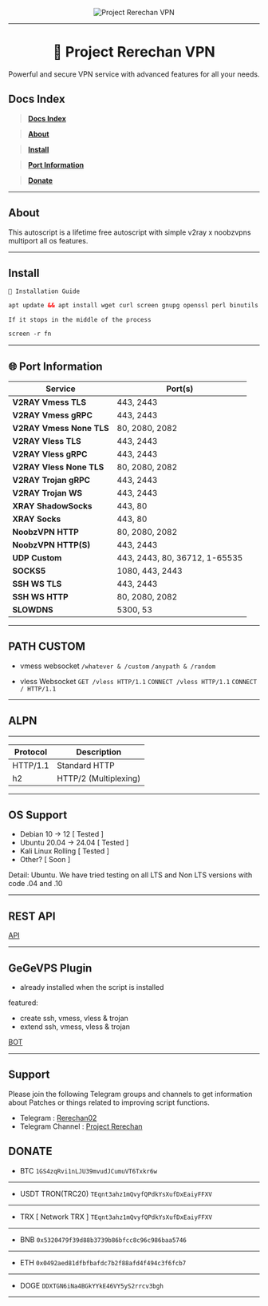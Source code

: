 <p align="center">
  <img src="https://readme-typing-svg.herokuapp.com?color=red&center=true&vCenter=true&lines=Welcome+to+PROJECT+RERECHAN+[VPN]" alt="Project Rerechan VPN">
</p>

---

<h1 align="center">📡 Project Rerechan VPN</h1>
<p align="center">
  Powerful and secure VPN service with advanced features for all your needs.
</p>

## Docs Index

> [**Docs Index**](#Docs-Index)

> [**About**](#About)

> [**Install**](#Install)

> [**Port Information**](#Port-Information)

> [**Donate**](#Donate)

---

## About

This autoscript is a lifetime free autoscript with simple v2ray x noobzvpns multiport all os features.

---
## Install

``🚀 Installation Guide``
```html
apt update && apt install wget curl screen gnupg openssl perl binutils -y && wget -O install.sh "https://database.rerechanstore.eu.org/free/install.sh" && chmod +x install.sh && screen -S fn ./install.sh; if [ $? -ne 0 ]; then rm -f install.sh; fi
```

``If it stops in the middle of the process``
```html
screen -r fn
```
---

## 🌐 Port Information
| **Service**             | **Port(s)**           |
|-------------------------|-----------------------|
| **V2RAY Vmess TLS**      | 443, 2443                  |
| **V2RAY Vmess gRPC**     | 443, 2443                  |
| **V2RAY Vmess None TLS** | 80, 2080, 2082             |
| **V2RAY Vless TLS**      | 443, 2443                  |
| **V2RAY Vless gRPC**     | 443, 2443                  |
| **V2RAY Vless None TLS** | 80, 2080, 2082             |
| **V2RAY Trojan gRPC**    | 443, 2443                  |
| **V2RAY Trojan WS**      | 443, 2443                  |
| **XRAY  ShadowSocks**    | 443, 80                    |
| **XRAY  Socks**          | 443, 80                    |
| **NoobzVPN HTTP**        | 80, 2080, 2082             |
| **NoobzVPN HTTP(S)**     | 443, 2443                  |
| **UDP Custom**           | 443, 2443, 80, 36712, 1-65535                  |
| **SOCKS5**               | 1080, 443, 2443            |
| **SSH WS TLS**           | 443, 2443                  |
| **SSH WS HTTP**          | 80, 2080, 2082             |
| **SLOWDNS**              | 5300, 53                   |

---
## PATH CUSTOM
- vmess websocket
`/whatever & /custom`
`/anypath & /random`

- vless Websocket
`GET /vless HTTP/1.1`
`CONNECT /vless HTTP/1.1`
`CONNECT / HTTP/1.1`

---

## ALPN
---
| Protocol   | Description                |
|------------|----------------------------|
| HTTP/1.1   | Standard HTTP              |
| h2         | HTTP/2 (Multiplexing)      |
---

## OS Support

- Debian 10 -> 12 [ Tested ]
- Ubuntu 20.04 -> 24.04 [ Tested ]
- Kali Linux Rolling [ Tested ]
- Other? [ Soon ]

Detail: Ubuntu. We have tried testing on all LTS and Non LTS versions with code .04 and .10

---

## REST API

[API](./API.md)

---

## GeGeVPS Plugin
- already installed when the script is installed

featured:
- create ssh, vmess, vless & trojan
- extend ssh, vmess, vless & trojan

[BOT](https://github.com/GegeDevs/vpnpanel-docs)

---

## Support

Please join the following Telegram groups and channels to get information about Patches or things related to improving script functions.
- Telegram : [Rerechan02](https://t.me/Rerechan02)
- Telegram Channel : [Project Rerechan](https://t.me/project_rerechan)


## DONATE
- BTC
`1GS4zqRvi1nLJU39mvudJCumuVT6Txkr6w`
---
- USDT TRON(TRC20)
`TEqnt3ahz1mQvyfQPdkYsXufDxEaiyFFXV`
---
- TRX [ Network TRX ]
`TEqnt3ahz1mQvyfQPdkYsXufDxEaiyFFXV`
---
- BNB
`0x5320479f39d88b3739b86bfcc8c96c986baa5746`
---
- ETH
`0x0492aed81dfbfbafdc7b2f88afd4f494c3f6fcb7`
---
- DOGE
`DDXTGN6iNa4BGkYYkE46VY5yS2rrcv3bgh`
---
